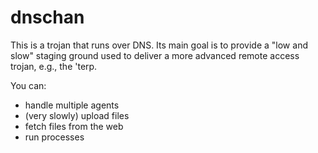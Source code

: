 dnschan
=======

This is a trojan that runs over DNS. Its main goal is to provide a "low and slow" staging ground used to deliver a more advanced remote access trojan, e.g., the 'terp.

You can:
- handle multiple agents
- (very slowly) upload files
- fetch files from the web
- run processes

